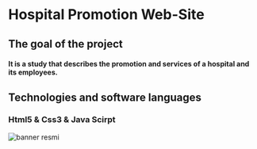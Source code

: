 <h1> Hospital Promotion Web-Site </h1>

<h2> The goal of the project </h2>

<h4> It is a study that describes the promotion and services of a hospital and its employees.</h4>

<h2>Technologies and software languages</h2>

<h3>Html5 & Css3 & Java Scirpt</h3>

![banner resmi](doctors-website.gif)

